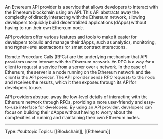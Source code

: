 An Ethereum API provider is a service that allows developers to interact with the Ethereum blockchain using an API. This API abstracts away the complexity of directly interacting with the Ethereum network, allowing developers to quickly build decentralized applications (dApps) without having to run their own Ethereum node.

API providers offer various features and tools to make it easier for developers to build and manage their dApps, such as analytics, monitoring, and higher-level abstractions for smart contract interactions.

Remote Procedure Calls (RPCs) are the underlying mechanism that API providers use to interact with the Ethereum network. An RPC is a way for a client to request a service from a server over a network. In the case of Ethereum, the server is a node running on the Ethereum network and the client is the API provider. The API provider sends RPC requests to the node and receives the results, which it then exposes through its API for developers to use.

API providers abstract away the low-level details of interacting with the Ethereum network through RPCs, providing a more user-friendly and easy-to-use interface for developers. By using an API provider, developers can focus on building their dApps without having to worry about the complexities of running and maintaining their own Ethereum nodes.
___
Type: #subtopic 
Topics: [[Blockchain]], [[Ethereum]]

